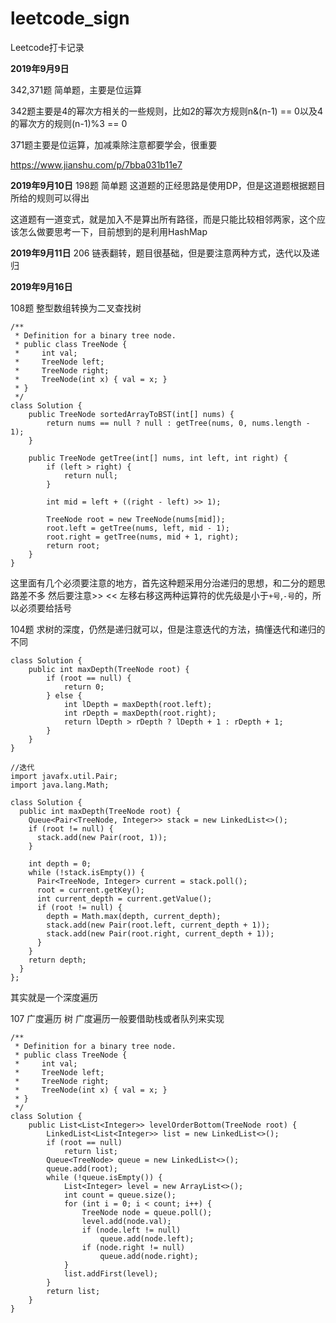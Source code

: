# leetcode_sign
Leetcode打卡记录

**2019年9月9日**

342,371题  简单题，主要是位运算

342题主要是4的幂次方相关的一些规则，比如2的幂次方规则n&(n-1) == 0以及4的幂次方的规则(n-1)%3 == 0

371题主要是位运算，加减乘除注意都要学会，很重要

https://www.jianshu.com/p/7bba031b11e7

**2019年9月10日**
198题  简单题
这道题的正经思路是使用DP，但是这道题根据题目所给的规则可以得出

这道题有一道变式，就是加入不是算出所有路径，而是只能比较相邻两家，这个应该怎么做要思考一下，目前想到的是利用HashMap

**2019年9月11日**
206 链表翻转，题目很基础，但是要注意两种方式，迭代以及递归

**2019年9月16日**

108题 整型数组转换为二叉查找树

```
/**
 * Definition for a binary tree node.
 * public class TreeNode {
 *     int val;
 *     TreeNode left;
 *     TreeNode right;
 *     TreeNode(int x) { val = x; }
 * }
 */
class Solution {
    public TreeNode sortedArrayToBST(int[] nums) {
        return nums == null ? null : getTree(nums, 0, nums.length - 1);
    }
    
    public TreeNode getTree(int[] nums, int left, int right) {
        if (left > right) {
            return null;
        }
        
        int mid = left + ((right - left) >> 1);
        
        TreeNode root = new TreeNode(nums[mid]);
        root.left = getTree(nums, left, mid - 1);
        root.right = getTree(nums, mid + 1, right);
        return root;
    }
}
```

这里面有几个必须要注意的地方，首先这种题采用分治递归的思想，和二分的题思路差不多
然后要注意>> << 左移右移这两种运算符的优先级是小于`+号`,`-号`的，所以必须要给括号

104题 求树的深度，仍然是递归就可以，但是注意迭代的方法，搞懂迭代和递归的不同

```
class Solution {
    public int maxDepth(TreeNode root) {
        if (root == null) {
            return 0;
        } else {
            int lDepth = maxDepth(root.left);
            int rDepth = maxDepth(root.right);
            return lDepth > rDepth ? lDepth + 1 : rDepth + 1;
        }
    }
}
```

```
//迭代
import javafx.util.Pair;
import java.lang.Math;

class Solution {
  public int maxDepth(TreeNode root) {
    Queue<Pair<TreeNode, Integer>> stack = new LinkedList<>();
    if (root != null) {
      stack.add(new Pair(root, 1));
    }

    int depth = 0;
    while (!stack.isEmpty()) {
      Pair<TreeNode, Integer> current = stack.poll();
      root = current.getKey();
      int current_depth = current.getValue();
      if (root != null) {
        depth = Math.max(depth, current_depth);
        stack.add(new Pair(root.left, current_depth + 1));
        stack.add(new Pair(root.right, current_depth + 1));
      }
    }
    return depth;
  }
};
```

其实就是一个深度遍历

107 广度遍历 树
广度遍历一般要借助栈或者队列来实现
```
/**
 * Definition for a binary tree node.
 * public class TreeNode {
 *     int val;
 *     TreeNode left;
 *     TreeNode right;
 *     TreeNode(int x) { val = x; }
 * }
 */
class Solution {
    public List<List<Integer>> levelOrderBottom(TreeNode root) {
        LinkedList<List<Integer>> list = new LinkedList<>();
        if (root == null)
            return list;
        Queue<TreeNode> queue = new LinkedList<>();
        queue.add(root);
        while (!queue.isEmpty()) {
            List<Integer> level = new ArrayList<>();
            int count = queue.size();
            for (int i = 0; i < count; i++) {
                TreeNode node = queue.poll();
                level.add(node.val);
                if (node.left != null)
                    queue.add(node.left);
                if (node.right != null)
                    queue.add(node.right);
            }
            list.addFirst(level);
        }
        return list;
    }
}
```
